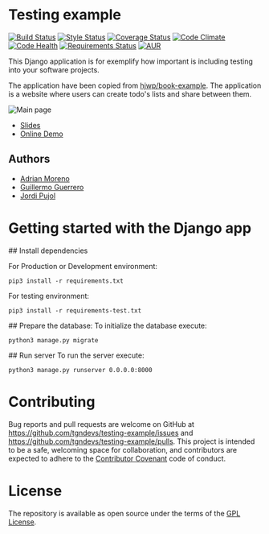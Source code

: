 # Testing example


[![Build Status](https://travis-ci.org/tgndevs/testing-example.svg?branch=master)](https://travis-ci.org/tgndevs/testing-example)
[![Style Status](https://app.snap-ci.com/tgndevs/testing-example/branch/master/build_image)](https://app.snap-ci.com/tgndevs/testing-example/branch/master)
[![Coverage Status](https://coveralls.io/repos/github/tgndevs/testing-example/badge.svg?branch=master)](https://coveralls.io/github/tgndevs/testing-example?branch=master)
[![Code Climate](https://codeclimate.com/github/tgndevs/testing-example/badges/gpa.svg)](https://codeclimate.com/github/tgndevs/testing-example)
[![Code Health](https://landscape.io/github/tgndevs/testing-example/master/landscape.svg?style=flat)](https://landscape.io/github/tgndevs/testing-example/master)
[![Requirements Status](https://requires.io/github/tgndevs/testing-example/requirements.svg?branch=master)](https://requires.io/github/tgndevs/testing-example/requirements/?branch=master)
[![AUR](https://img.shields.io/aur/license/yaourt.svg)]()

This Django application is for exemplify how important is including testing into your software projects.

The application have been copied from [hjwp/book-example](https://github.com/hjwp/book-example). The application is a website where users can create todo's lists and share between them.

![Main page](https://raw.githubusercontent.com/tgndevs/testing-example/master/main.png)

- [Slides](https://tgndevs.github.io/testing-example)
- [Online Demo](https://testing-example.herokuapp.com)

## Authors

* [Adrian Moreno](https://github.com/adrianmo)
* [Guillermo Guerrero](http://github.com/ryanfox1985)
* [Jordi Pujol](https://github.com/jpahullo)


# Getting started with the Django app

## Install dependencies

For Production or Development environment:
```
pip3 install -r requirements.txt
```

For testing environment:
```
pip3 install -r requirements-test.txt
```

## Prepare the database:
To initialize the database execute:
```
python3 manage.py migrate
```

## Run server
To run the server execute:
```
python3 manage.py runserver 0.0.0.0:8000
```

# Contributing

Bug reports and pull requests are welcome on GitHub at https://github.com/tgndevs/testing-example/issues and https://github.com/tgndevs/testing-example/pulls. This project is intended to be a safe, welcoming space for collaboration, and contributors are expected to adhere to the [Contributor Covenant](http://contributor-covenant.org) code of conduct.


# License

The repository is available as open source under the terms of the [GPL License](https://opensource.org/licenses/GPL-2.0).
